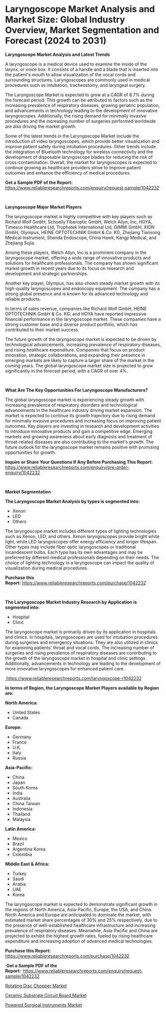 <p><h1>Laryngoscope Market Analysis and Market Size: Global Industry Overview, Market Segmentation and Forecast (2024 to 2031)</h1></p><p><strong>Laryngoscope Market Analysis and Latest Trends</strong></p>
<p><p>A laryngoscope is a medical device used to examine the inside of the larynx, or voice box. It consists of a handle and a blade that is inserted into the patient's mouth to allow visualization of the vocal cords and surrounding structures. Laryngoscopes are commonly used in medical procedures such as intubation, tracheostomy, and laryngeal surgery.</p><p>The Laryngoscope Market is expected to grow at a CAGR of 8.7% during the forecast period. This growth can be attributed to factors such as the increasing prevalence of respiratory diseases, growing geriatric population, and advancements in technology leading to the development of innovative laryngoscopes. Additionally, the rising demand for minimally invasive procedures and the increasing number of surgeries performed worldwide are also driving the market growth.</p><p>Some of the latest trends in the Laryngoscope Market include the introduction of video laryngoscopes, which provide better visualization and improve patient safety during intubation procedures. Other trends include the integration of Bluetooth technology for wireless connectivity and the development of disposable laryngoscope blades for reducing the risk of cross-contamination. Overall, the market for laryngoscopes is expected to continue growing as healthcare providers strive to improve patient outcomes and enhance the efficiency of medical procedures.</p></p>
<p><strong>Get a Sample PDF of the Report:&nbsp;</strong> <a href="https://www.reliableresearchreports.com/enquiry/request-sample/1042232">https://www.reliableresearchreports.com/enquiry/request-sample/1042232</a></p>
<p>&nbsp;</p>
<p><strong>Laryngoscope Major Market Players</strong></p>
<p><p>The laryngoscope market is highly competitive with key players such as Richard Wolf GmbH, Schoelly Fiberoptic GmbH, Welch Allyn, Inc, HOYA, Timesco Healthcare Ltd, Truphatek International Ltd, GIMMI GmbH, XION GmbH, Olympus, HEINE OPTOTECHNIK GmbH & Co. KG, Zhejiang Tiansong Medical Instrument, Shenda Endoscope, China Hawk, Kangji Medical, and Zhejiang Sujia.</p><p>Among these players, Welch Allyn, Inc is a prominent company in the laryngoscope market, offering a wide range of innovative products and solutions for healthcare professionals. The company has shown significant market growth in recent years due to its focus on research and development and strategic partnerships.</p><p>Another key player, Olympus, has also shown steady market growth with its high-quality laryngoscopes and endoscopy equipment. The company has a strong global presence and is known for its advanced technology and reliable products.</p><p>In terms of sales revenue, companies like Richard Wolf GmbH, HEINE OPTOTECHNIK GmbH & Co. KG, and HOYA have reported impressive financial performance in the laryngoscope market. These companies have a strong customer base and a diverse product portfolio, which has contributed to their market success.</p><p>The future growth of the laryngoscope market is expected to be driven by technological advancements, increasing prevalence of respiratory diseases, and rising healthcare expenditure. Companies that focus on product innovation, strategic collaborations, and expanding their presence in emerging markets are likely to capture a larger share of the market in the coming years. The global laryngoscope market size is projected to grow significantly in the forecast period, with a CAGR of over 4%.</p></p>
<p>&nbsp;</p>
<p><strong>What Are The Key Opportunities For Laryngoscope Manufacturers?</strong></p>
<p><p>The global laryngoscope market is experiencing steady growth with increasing prevalence of respiratory disorders and technological advancements in the healthcare industry driving market expansion. The market is expected to continue its growth trajectory due to rising demand for minimally invasive procedures and increasing focus on improving patient outcomes. Key players are investing in research and development activities to introduce innovative products and gain a competitive edge. Emerging markets and growing awareness about early diagnosis and treatment of throat-related diseases are also contributing to the market's growth. The future outlook for the laryngoscope market remains positive with promising opportunities for growth.</p></p>
<p><strong>Inquire or Share Your Questions If Any Before Purchasing This Report:</strong> <a href="https://www.reliableresearchreports.com/enquiry/pre-order-enquiry/1042232">https://www.reliableresearchreports.com/enquiry/pre-order-enquiry/1042232</a></p>
<p>&nbsp;</p>
<p><strong>Market Segmentation</strong></p>
<p><strong>The Laryngoscope Market Analysis by types is segmented into:</strong></p>
<p><ul><li>Xenon</li><li>LED</li><li>Others</li></ul></p>
<p><p>The laryngoscope market includes different types of lighting technologies such as Xenon, LED, and others. Xenon laryngoscopes provide bright white light, while LED laryngoscopes offer energy efficiency and longer lifespan. Other types may include fiber optic laryngoscopes or traditional incandescent bulbs. Each type has its own advantages and may be preferred by different medical professionals depending on their needs. The choice of lighting technology in a laryngoscope can impact the quality of visualization during medical procedures.</p></p>
<p><strong>Purchase this Report:&nbsp;</strong><a href="https://www.reliableresearchreports.com/purchase/1042232">https://www.reliableresearchreports.com/purchase/1042232</a></p>
<p>&nbsp;</p>
<p><strong>The Laryngoscope Market Industry Research by Application is segmented into:</strong></p>
<p><ul><li>Hospital</li><li>Clinic</li></ul></p>
<p><p>The laryngoscope market is primarily driven by its application in hospitals and clinics. In hospitals, laryngoscopes are used for intubation procedures during surgeries and emergency situations. They are also utilized in clinics for examining patients' throat and vocal cords. The increasing number of surgeries and rising prevalence of respiratory diseases are contributing to the growth of the laryngoscope market in hospital and clinic settings. Additionally, advancements in technology are leading to the development of more innovative laryngoscopes for enhanced patient care.</p></p>
<p><a href="https://www.reliableresearchreports.com/laryngoscope-r1042232">&nbsp;https://www.reliableresearchreports.com/laryngoscope-r1042232</a></p>
<p><strong>In terms of Region, the Laryngoscope Market Players available by Region are:</strong></p>
<p>
    <p> <strong> North America: </strong>
        <ul>
            <li>United States</li>
            <li>Canada</li>
        </ul>
        </p> 
    <p> <strong> Europe: </strong>
        <ul>
            <li>Germany</li>
            <li>France</li>
            <li>U.K.</li>
            <li>Italy</li>
            <li>Russia</li>
        </ul>
        </p> 
    <p> <strong> Asia-Pacific: </strong>
        <ul>
            <li>China</li>
            <li>Japan</li>
            <li>South Korea</li>
            <li>India</li>
            <li>Australia</li>
            <li>China Taiwan</li>
            <li>Indonesia</li>
            <li>Thailand</li>
            <li>Malaysia</li>
        </ul>
        </p> 
    <p> <strong> Latin America: </strong>
        <ul>
            <li>Mexico</li>
            <li>Brazil</li>
            <li>Argentina Korea</li>
            <li>Colombia</li>
        </ul>
        </p> 
    <p> <strong> Middle East & Africa: </strong>
        <ul>
            <li>Turkey</li>
            <li>Saudi</li>
            <li>Arabia</li>
            <li>UAE</li>
            <li>Korea</li>
        </ul>
    </p>
    </p>
<p><p>The laryngoscope market is expected to demonstrate significant growth in the regions of North America, Asia-Pacific, Europe, the USA, and China. North America and Europe are anticipated to dominate the market, with estimated market share percentages of 30% and 25% respectively, due to the presence of well-established healthcare infrastructure and increasing prevalence of respiratory diseases. Meanwhile, Asia-Pacific and China are projected to exhibit the highest growth rates, fueled by rising healthcare expenditure and increasing adoption of advanced medical technologies.</p></p>
<p><strong>Purchase this Report: </strong><a href="https://www.reliableresearchreports.com/purchase/1042232">https://www.reliableresearchreports.com/purchase/1042232</a></p>
<p>&nbsp;<strong>Get a Sample PDF of the Report:&nbsp;&nbsp;</strong><a href="https://www.reliableresearchreports.com/enquiry/request-sample/1042232">https://www.reliableresearchreports.com/enquiry/request-sample/1042232</a></p>
<p><strong></strong></p>
<p><p><a href="https://www.linkedin.com/pulse/analyzing-rotating-disc-chopper-market-global-industry-hogve?trackingId=bc8VXzLMo3zkV0HMqqlAdQ%3D%3D">Rotating Disc Chopper Market</a></p><p><a href="https://www.linkedin.com/pulse/ceramic-substrate-circuit-boardnbspmarket-focuses-market-xefpf?trackingId=4KWU1K4VMmEH24nKGUwDCg%3D%3D">Ceramic Substrate Circuit Board Market</a></p><p><a href="https://github.com/mabutironaldo/Market-Research-Report-List-4/blob/main/powered-surgical-instruments-market.md">Powered Surgical Instruments Market</a></p></p>